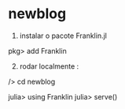 # newblog

1) instalar o pacote Franklin.jl

pkg> add Franklin



2) rodar localmente :

/> cd newblog

julia> using Franklin
julia> serve()
